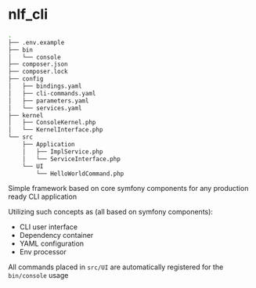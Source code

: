 # nlf_cli

```bash
.
├── .env.example
├── bin
│   └── console
├── composer.json
├── composer.lock
├── config
│   ├── bindings.yaml
│   ├── cli-commands.yaml
│   ├── parameters.yaml
│   └── services.yaml
├── kernel
│   ├── ConsoleKernel.php
│   └── KernelInterface.php
└── src
    ├── Application
    │   ├── ImplService.php
    │   └── ServiceInterface.php
    └── UI
        └── HelloWorldCommand.php
```

Simple framework based on core symfony components for any production ready CLI application

Utilizing such concepts as (all based on symfony components):
- CLI user interface
- Dependency container
- YAML configuration
- Env processor

All commands placed in `src/UI` are automatically registered for the `bin/console` usage
